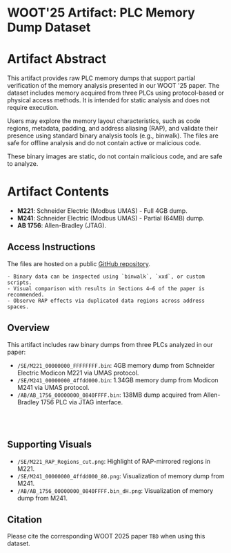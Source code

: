 # WOOT'25 Artifact: PLC Memory Dump Dataset

# Artifact Abstract

This artifact provides raw PLC memory dumps that support partial verification of the memory analysis presented in our WOOT '25 paper. The dataset includes memory acquired from three PLCs using protocol-based or physical access methods. It is intended for static analysis and does not require execution.

Users may explore the memory layout characteristics, such as code regions, metadata, padding, and address aliasing (RAP), and validate their presence using standard binary analysis tools (e.g., binwalk). The files are safe for offline analysis and do not contain active or malicious code.

These binary images are static, do not contain malicious code, and are safe to analyze.


# Artifact Contents

- **M221**: Schneider Electric (Modbus UMAS) - Full 4GB dump.
- **M241**: Schneider Electric (Modbus UMAS) - Partial (64MB) dump.
- **AB 1756**: Allen-Bradley (JTAG).



## Access Instructions
The files are hosted on a public [GitHub repository](https://github.com/dndusdndus12/plc_dump).

```
- Binary data can be inspected using `binwalk`, `xxd`, or custom scripts.
- Visual comparison with results in Sections 4–6 of the paper is recommended.
- Observe RAP effects via duplicated data regions across address spaces.
```


## Overview
This artifact includes raw binary dumps from three PLCs analyzed in our paper:

- `/SE/M221_00000000_FFFFFFFF.bin`: 4GB memory dump from Schneider Electric Modicon M221 via UMAS protocol.
- `/SE/M241_00000000_4ffdd000.bin`: 1.34GB memory dump from Modicon M241 via UMAS protocol.
- `/AB/AB_1756_00000000_0840FFFF.bin`: 138MB dump acquired from Allen-Bradley 1756 PLC via JTAG interface.

<br></br>

## Supporting Visuals
- `/SE/M221_RAP_Regions_cut.png`: Highlight of RAP-mirrored regions in M221.
- `/SE/M241_00000000_4ffdd000_80.png`: Visualization of memory dump from M241.
- `/AB/AB_1756_00000000_0840FFFF.bin_dH.png`: Visualization of memory dump from M241.


## Citation
Please cite the corresponding WOOT 2025 paper `TBD` when using this dataset.


